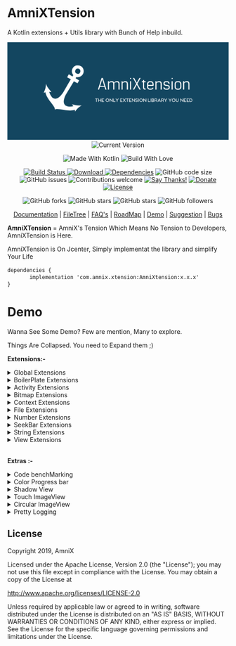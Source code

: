 # AmniXTension
A Kotlin extensions + Utils library with Bunch of Help inbuild. 

<div align="center">
<img src="art/logo.png" alt="AmniXTension" />
<br/>
<img src="https://img.shields.io/bintray/v/amnix/AmniXUtils/AmniXtension.svg?color=%23134660&label=Latest%20Version%20&style=for-the-badge" alt="Current Version">
</div>

<div align="center">

![Made With Kotlin](https://img.shields.io/badge/Made%20With-Kotlin-blue.svg?style=for-the-badge&logo=kotlin)
![Build With Love](https://img.shields.io/badge/Build%20With-%E2%9D%A4-red.svg?style=for-the-badge)
</div>

<div align="center">


[ ![Build Status](https://app.bitrise.io/app/695e9ded2132c339/status.svg?token=cbdPWb4DWtdOX9ObshPkYg) ](https://app.bitrise.io/app/695e9ded2132c339)
[ ![Download](https://api.bintray.com/packages/amnix/AmniXUtils/AmniXtension/images/download.svg) ](https://bintray.com/amnix/AmniXUtils/AmniXtension/_latestVersion)
[![Dependencies](https://camo.githubusercontent.com/6266857d1c53194119edf1d9aafae7a4b301fa16/68747470733a2f2f696d672e736869656c64732e696f2f62616467652f646570656e64656e636965732d7570253230746f253230646174652d627269676874677265656e2e737667)]()
![GitHub code size](https://img.shields.io/badge/Code%20size-44%20KB-blue.svg)
![GitHub issues](https://img.shields.io/github/issues-raw/AmniX/AmniXtension.svg)
![Contributions welcome](https://img.shields.io/badge/contributions-welcome-brightgreen.svg)
[![Say Thanks!](https://img.shields.io/badge/Say%20Thanks-!-1EAEDB.svg)](https://saythanks.io/to/AmniX)
[![Donate](https://img.shields.io/badge/$-donate-ff69b4.svg?maxAge=2592000&amp;style=flat)](https://www.paypal.me/amnixtonk)
[![License](https://img.shields.io/badge/license-Apache%202-blue.svg)](http://www.apache.org/licenses/LICENSE-2.0)

</div>

<div align="center">

![GitHub forks](https://img.shields.io/github/forks/AmniX/AmniXtension.svg?style=social)
![GitHub stars](https://img.shields.io/github/stars/AmniX/AmniXtension.svg?style=social)
![GitHub stars](https://img.shields.io/github/watchers/AmniX/AmniXtension.svg?style=social)
![GitHub followers](https://img.shields.io/github/followers/AmniX.svg?style=social)

</div>

<div align="center">

[Documentation](docs/-amni-xtension/index.md) |
[FileTree](docs/fileTree.md) | [FAQ's](#) | [RoadMap](#) |
[Demo](https://github.com/AmniX/AmniXTension#demo) |
[Suggestion](https://github.com/AmniX/AmniXTension/issues/new) |
[Bugs](https://github.com/AmniX/AmniXTension/issues)

</div>


**AmniXTension** = AmniX's Tension Which Means No Tension to Developers, AmniXTension is Here.

AmniXTension is On Jcenter, Simply implementat the library and simplify Your Life

 ```
 dependencies {
        implementation 'com.amnix.xtension:AmniXtension:x.x.x'  
 }
 ```
 
# Demo
Wanna See Some Demo? Few are mention, Many to explore. 

Things Are Collapsed. You need to Expand them ;)

**Extensions:-**

<details><summary>Global Extensions</summary>
<p>

**Global Extensions Means You can Use them Anywhere**

```kotlin
async{
    // Some Code Which Will Run in a Worker Thread
    // Caution : Make sure you don't do some context related stuff in async, It may cause an memory leak
}

asyncAwait({
    // Some Code Which Will Run in a Worker Thread
    // Caution : Make sure you don't do some context related stuff in async, It may cause an memory leak
    result // Keep the Result in Last Line, You Will Receive it in Await Block Magically. 
},{result->
    // Some Code Will be Executed After Async Block
    // You Will Receive Result Passed From Async Block Last line
})

          OR

asyncAwait<Bitmap>({bitmap->
    // Some Code Which Will Run in a Worker Thread
    // Caution : Make sure you don't do some context related stuff in async, It may cause an memory leak
    result // Keep the Result in Last Line, You Will Receive it in Await Block Magically. 
},{result->
    // Some Code Will be Executed After Async Block
    // You Will Receive Result Passed From Async Block Last line
})

tryOrIgnore{
    // Code Here Which Can be throw Exception but App Won't Crash At All
}

object.castTo(Object::class) // Cast Object inline and Supports Code Chaining.
             OR
object.castAs(Object::class) // Cast Object inline and Supports Code Chaining.

tryAndCatch({
    // Try Code
},{
    // catch Exception
},{
    // Optional Finally Block
})

if(guardRun{
    //Run Code in Guarded Way
}){
    //Code There If Above Code Executed Without Any Exception
}

object.ifIs(otherObject){
    // Run Code if above Object is equal to other Object.
    It does Simply Replace below code
    
    if(object == otherObject){
        //Your Code
    }
}

object.ifIsNot(otherObject){
    // Run Code if above Object is equal to other Object.
    It does Simply Replace below code
    
    if(object != otherObject){
        //Your Code
    }
}

closeSafely(inputStream, outputStream) // Clode Streams Safely and prevent any memory leak

if(isDeviceRooted()){
    // Alert User that Few Features are disable Because You have Rooted Device
}

val date = currentDate()

runOnUiThread{
    // Run Your Code On UI thread Without the Activity Object
}

putInMemory("key",value) // Put Anything In Memory For Later Use
val value = getFromMemory("key") // Get Your Saved Value from Memory


```

</p>
</details>

<details><summary>BoilerPlate Extensions</summary>
<p>

```kotlin
surfaceView.setupCamera{
    it.startPreview()
}

textureView.setupCamera{
    it.startPreview()
}
```

</p>
</details>

<details><summary>Activity Extensions</summary>
<p>

```kotlin

requestPermission(Manifest.permission.CAMERA){
  //No need to check if the Permission Grated Already Or Not, We Will do it for you. Just Place the code in [onResult] Block, We will Execute it SomeHow.
    if(it){
        // Yay, We have Permission to start the Camera
    }else{
        // Alas, We Don't have Permission to Start The Camera, Ask User to disable the feature
    }
}

getStatusBarHeight()
getNavigationBarSize()

showSnackBar() // Show SnackBar WithOut Design Support Library. Its look better then Actual Snackbar ;)

setStatusBarColor()
setNavigationBarColor()
setNavigationBarDividerColor()

onViewInflated{
    // Code On View Inflated 
    // Mimics the ViewTreeObserver/globalLayoutListener
}

getRootView()

```

</p>
</details>


<details><summary>Bitmap Extensions</summary>
<p>

```kotlin

Bitmap.save("/path/..../image.jpg")
Bitmap.saveAsync("/path/..../image.jpg")

val pixel = bitmap[x,y]
bitmap[x,y] = Color.WHITE

val base64 = bitmap.toBase64()
val resized = bitmap.resize(20,40)
val rotated = bitmap.rotateTo(90)
val round = bitmap.toRound()
val roundCorner = bitmap.toRoundCorner()
val grey = bitmap.toGrayScale()
val byteArray = bitmap.toByteArray

val compressed = bitmap.compressBySampleSize(400,500)
val compressedQuality = bitmap.compressByQuality(80)
```

</p>
</details>

<details><summary>Context Extensions</summary>
<p>

```kotlin
val screenWidth = context.screenWidth
val screenHeight = context.screenHeight
context.showNotification("Hello Notification",...,...,... other params) //Handles Everything For You
context.showToast()
context.showToastHard()
context.showConfirmationDialog()
context.showSinglePicker()
context.showMultiPicker()
context.showDatePicker()
context.showTimePicker()

context.isGPSEnable()
context.isNetworkAvailable()
context.isAppInstalled()
context.isIntentResolvable()
context.checkSelfPermissions()

context.getAndroidID()
context.getDeviceID()
context.getIMEI()

context.requestMediaScanner()

context.vibrate()

context.startApp()
context.startActivity()
context.startService()
context.startApp()

context.getAllImages()
context.getAllVideos()
context.getAllAudios()

context.getAppName() // Current or Given Package
context.getAppIcon() // Current or Given Package
context.getAppSize() // Current or Given Package
context.getAppApk() // Current or Given Package
context.getAppVersionName() // Current or Given Package
context.getAppVersionCode() // Current or Given Package
context.isServiceRunning() //Check If Service is Running Or Not

context.getActivityManager()
context.getAlarmManager()
context.getAudioManager()
context.getClipboardManager()
context.getConnectivityManager()
context.getKeyguardManager()
context.getLocationManager()
context.getNotificationManager()
context.getPowerManager()
context.getSearchManager()
context.getSensorManager()
context.getTelephonyManager()
context.getVibrator()
context.getWifiManager()
context.getWindowManager()
context.getInputMethodManager()
context.getKeyguardManager()
context.getLayoutInflater()
.....And All The...........
......System Service.......
........Are Avaibale.......

```

</p>
</details>

<details><summary>File Extensions</summary>
<p>

```kotlin
val file = File("/a/file/from/anywhere")

val string = file.readToString()
val inputStream = file.open()
val byteArray = file.toByteArray()


file.copy(File("copy to"))
file.move(File("copy to"))
file.deleteAll()

if(file.isImage()){
    //do the Stuff Like Decoding File to image
}

```

</p>
</details>



<details><summary>Number Extensions</summary>
<p>

```kotlin
pxFromSp()
spFromPx()
pxFromDp()
dpFromPx()

40.loop{
    // Loop Till 0 to 40
}

1.toBoolean()
```

</p>
</details>

<details><summary>SeekBar Extensions</summary>
<p>

```kotlin
seekBar.setOnSeekBarChangeListener(
    onProgressChanged={seek,progress,fromUser->

})
```

</p>
</details>

<details><summary>String Extensions</summary>
<p>

```kotlin
encodeToBase64()
decodeToBase64()

toCamelCase()
toTitleCase()

encryptAES("mySecretKey")
decryptAES("mySecretKey")

encodeToBinary()
deCodeToBinary()
```

</p>
</details>

<details><summary>View Extensions</summary>
<p>

```kotlin
val bitmap = view.screenshot()

view.setOnSingleClickListener{
    //Prevent Multiple tap from Geeky Users
}

view.fadeIn() // Fade the View In
view.fadeOut() // Fade the View Out

view.showKeyBoard()
view.hideKeyBoard()

setPaddingLeft(40)
setPaddingRight(40)
top
bottom
start
end
Horizontal
setPaddingVertical(40)

setHeight()
setWidth()

isVisible()
isGone()
isInvisible()

getActivity()

```

</p>
</details>


<br/>
 
**Extras :-**



<details><summary>Code benchMarking</summary>
<p>

Want to Know How Much Does You Code takes to Execute? <br/> Let me show
you how you can do the same Easily.

```kotlin
val bench = BenchMarkUtils()

Your Code Goes Here
And Maybe Here Too
And Might Be Here Too...


val time = bench.dump() // Dumps The Time to Logcat and Returns The Same Too
//Now Check the Logcat With Tha Class name Tag and You will see the Results

```

</p>
</details>

<details><summary>Color Progress bar</summary>
<p>

A ProgressBar But Supported Color Change from xml Only.

```xml
<com.amnix.xtension.widgets.ColorProgressBar
        android:layout_width="wrap_content"
        android:layout_height="wrap_content"
        app:color="#FF0000"/>
        
        <!--RED Progress Bar-->

```

</p>
</details>

<details><summary>Shadow View</summary>
<p>

A View to Apply Linear Shadow to any View, Its Like and Gradient
Replacement From the xml itself

```xml
<com.amnix.xtension.widgets.ShadowView
        android:layout_width="match_parent"
        android:layout_height="8dp"
        app:angle="bottomToTop"
        app:endColor="#00000000"
        app:startColor="#FF0000" />
        
        <!--Linear Shadow From Bottom to Top -->

```

</p>
</details>

<details><summary>Touch ImageView</summary>
<p>

An ImageView With Inbuild Support of ImageView Ping and Double Tap to
Zoom

```xml
 <com.amnix.xtension.widgets.TouchImageView
        android:layout_width="match_parent"
        android:layout_height="wrap_content"/>
        
        <!--Touch ImageView -->

```

</p>
</details>

<details><summary>Circular ImageView</summary>
<p>
```xml
<com.amnix.xtension.widgets.CircularImageView
        android:layout_width="240dp"
        android:id="@+id/circularImageView"
        android:layout_height="240dp"
        app:background_color="#ffffff"
        app:border="true"
        app:border_color="#ffffff"
        app:border_width="4dp"
        app:shadow="true"
        app:shadow_color="#AAAAAA"
        app:shadow_gravity="center"
        app:shadow_radius="8" />

```
</p>
</details>

<details><summary>InMemoryCache</summary>
<p>

Keep AnyThing In Memory and Access From Anywhere Easily

```kotlin
val myData = "HelloData"

InMemoryCache.put("data",myData)

val data = InMemoryCache.get("data")

InMemoryCache.clear()

More Methods To Explore.

```

</p>
</details>

<details><summary>Pretty Logging</summary>
<p>

Logging is Simple Now, Auto TAGS, Will Embed The Tag From Its Invoked
Class Name Automatically.

```kotlin
AmniXtension.isLoggingEnabled = true // Sets The Logging Enable Or Disable

L.d(listOf("One", "Two", "Three"))
L.d(mapOf(1 to "One", 2 to "Two", 3 to "Three"))
L.d(arrayOf("One", "Two", "Three"))
L.d(setOf("One", "Two", "Three"))
L.d(UUID.randomUUID().toString().append(UUID.randomUUID().toString()))
L.e(UUID.randomUUID().toString())
L.d("A Long String Is Here to Print to Log And Can Be Printed Easily")
L.json("{ \"glossary\": { \"title\": \"example glossary\", \"GlossDiv\": { \"title\": \"S\", \"GlossList\": { \"GlossEntry\": { \"ID\": \"SGML\", \"SortAs\": \"SGML\", \"GlossTerm\": \"Standard Generalized Markup Language\", \"Acronym\": \"SGML\", \"Abbrev\": \"ISO 8879:1986\", \"GlossDef\": { \"para\": \"A meta-markup language, used to create markup languages such as DocBook.\", \"GlossSeeAlso\": [\"GML\", \"XML\"] }, \"GlossSee\": \"markup\" } } } } }")
```

Above Lines Will Print the Logs Like Below-

```
2019-03-07 12:34:02.171 8162-8162/? D/AmniXLogs:
    ┌────────────────────────────────────────────────────────────────────────────────────────
    │ Thread: main, Source: com.amnix.xtension.MainActivity.onCreate (MainActivity.kt:17)
    ├────────────────────────────────────────────────────────────────────────────────────────
    │ [One, Two, Three]
    └────────────────────────────────────────────────────────────────────────────────────────
2019-03-07 12:34:02.178 8162-8162/? D/AmniXLogs:
    ┌────────────────────────────────────────────────────────────────────────────────────────
    │ Thread: main, Source: com.amnix.xtension.MainActivity.onCreate (MainActivity.kt:18)
    ├────────────────────────────────────────────────────────────────────────────────────────
    │ {1=One, 2=Two, 3=Three}
    └────────────────────────────────────────────────────────────────────────────────────────
2019-03-07 12:34:02.179 8162-8162/? D/AmniXLogs:
    ┌────────────────────────────────────────────────────────────────────────────────────────
    │ Thread: main, Source: com.amnix.xtension.MainActivity.onCreate (MainActivity.kt:19)
    ├────────────────────────────────────────────────────────────────────────────────────────
    │ [One, Two, Three]
    └────────────────────────────────────────────────────────────────────────────────────────
2019-03-07 12:34:02.270 8162-8162/? D/AmniXLogs:
    ┌────────────────────────────────────────────────────────────────────────────────────────
    │ Thread: main, Source: com.amnix.xtension.MainActivity.onCreate (MainActivity.kt:20)
    ├────────────────────────────────────────────────────────────────────────────────────────
    │ [One, Two, Three]
    └────────────────────────────────────────────────────────────────────────────────────────
2019-03-07 12:34:02.277 8162-8162/? D/AmniXLogs:
    ┌────────────────────────────────────────────────────────────────────────────────────────
    │ Thread: main, Source: com.amnix.xtension.MainActivity.onCreate (MainActivity.kt:21)
    ├────────────────────────────────────────────────────────────────────────────────────────
    │ 333bd5d4-ae3c-488f-afb8-bddfb4e6661cecd401a7-835c-45bb-9827-a6fa5bd4d723
    └────────────────────────────────────────────────────────────────────────────────────────
2019-03-07 12:34:02.278 8162-8162/? E/AmniXLogs:
    ┌────────────────────────────────────────────────────────────────────────────────────────
    │ Thread: main, Source: com.amnix.xtension.MainActivity.onCreate (MainActivity.kt:22)
    ├────────────────────────────────────────────────────────────────────────────────────────
    │ 19449369-e192-44aa-8460-a7d3d8776fff
    └────────────────────────────────────────────────────────────────────────────────────────
2019-03-07 12:34:02.279 8162-8162/? D/AmniXLogs:
    ┌────────────────────────────────────────────────────────────────────────────────────────
    │ Thread: main, Source: com.amnix.xtension.MainActivity.onCreate (MainActivity.kt:23)
    ├────────────────────────────────────────────────────────────────────────────────────────
    │ A Long String Is Here to Print to Log And Can Be Printed Easily
    └────────────────────────────────────────────────────────────────────────────────────────
2019-03-07 12:34:02.291 8162-8162/? D/AmniXLogs:
    ┌────────────────────────────────────────────────────────────────────────────────────────
    │ Thread: main, Source: com.amnix.xtension.MainActivity.onCreate (MainActivity.kt:24)
    ├────────────────────────────────────────────────────────────────────────────────────────
    │ {
    │  "glossary": {
    │    "title": "example glossary",
    │    "GlossDiv": {
    │      "title": "S",
    │      "GlossList": {
    │        "GlossEntry": {
    │          "ID": "SGML",
    │          "SortAs": "SGML",
    │          "GlossTerm": "Standard Generalized Markup Language",
    │          "Acronym": "SGML",
    │          "Abbrev": "ISO 8879:1986",
    │          "GlossDef": {
    │            "para": "A meta-markup language, used to create markup languages such as DocBook.",
    │            "GlossSeeAlso": [
    │              "GML",
    │              "XML"
    │            ]
    │          },
    │          "GlossSee": "markup"
    │        }
    │      }
    │    }
    │  }
    │}
    └────────────────────────────────────────────────────────────────────────────────────────

```
</p>
</details>

## License
Copyright 2019, AmniX

Licensed under the Apache License, Version 2.0 (the "License");
you may not use this file except in compliance with the License.
You may obtain a copy of the License at

http://www.apache.org/licenses/LICENSE-2.0

Unless required by applicable law or agreed to in writing, software
distributed under the License is distributed on an "AS IS" BASIS,
WITHOUT WARRANTIES OR CONDITIONS OF ANY KIND, either express or implied.
See the License for the specific language governing permissions and
limitations under the License.
